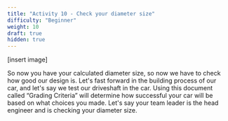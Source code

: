 ```yaml
---
title: "Activity 10 - Check your diameter size"
difficulty: "Beginner"
weight: 10
draft: true
hidden: true
---
```

[insert image]

So now you have your calculated diameter size, so now we have to check how good our design is. Let's fast forward in the building process of our car, and let's say we test our driveshaft in the car. Using this document called “Grading Criteria” will determine how successful your car will be based on what choices you made. Let's say your team leader is the head engineer and is checking your diameter size.